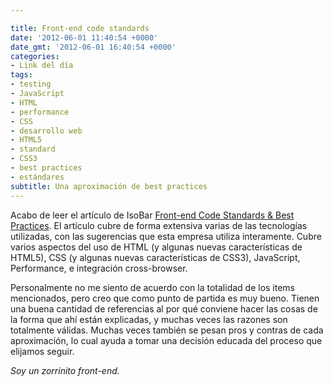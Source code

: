```yaml
---

title: Front-end code standards
date: '2012-06-01 11:40:54 +0000'
date_gmt: '2012-06-01 16:40:54 +0000'
categories:
- Link del día
tags:
- testing
- JavaScript
- HTML
- performance
- CSS
- desarrollo web
- HTML5
- standard
- CSS3
- best practices
- estándares
subtitle: Una aproximación de best practices
---
```


Acabo de leer el artículo de IsoBar [Front-end Code Standards &amp; Best Practices](http://na.isobar.com/standards/). El artículo cubre de forma extensiva varias de las tecnologías utilizadas, con las sugerencias que esta empresa utiliza interamente. Cubre varios aspectos del uso de HTML (y algunas nuevas características de HTML5), CSS (y algunas nuevas características de CSS3), JavaScript, Performance, e integración cross-browser.

Personalmente no me siento de acuerdo con la totalidad de los items mencionados, pero creo que como punto de partida es muy bueno. Tienen una buena cantidad de referencias al por qué conviene hacer las cosas de la forma que ahí están explicadas, y muchas veces las razones son totalmente válidas. Muchas veces también se pesan pros y contras de cada aproximación, lo cual ayuda a tomar una decisión educada del proceso que elijamos seguir.

_Soy un zorrinito front-end._
